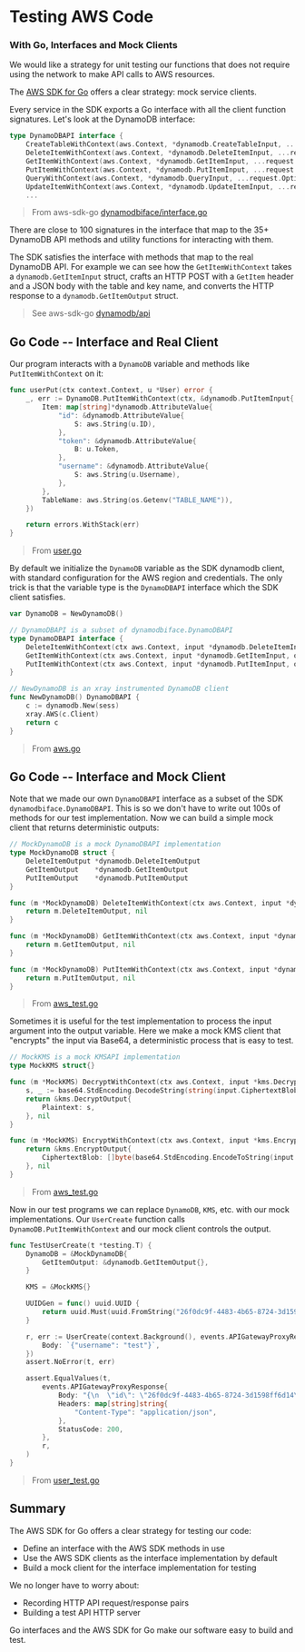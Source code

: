 # Testing AWS Code
### With Go, Interfaces and Mock Clients

We would like a strategy for unit testing our functions that does not require using the network to make API calls to AWS resources.

The [AWS SDK for Go](https://docs.aws.amazon.com/sdk-for-go/v1/developer-guide/welcome.html) offers a clear strategy: mock service clients.

Every service in the SDK exports a Go interface with all the client function signatures. Let's look at the DynamoDB interface:

```go
type DynamoDBAPI interface {
	CreateTableWithContext(aws.Context, *dynamodb.CreateTableInput, ...request.Option) (*dynamodb.CreateTableOutput, error)
	DeleteItemWithContext(aws.Context, *dynamodb.DeleteItemInput, ...request.Option) (*dynamodb.DeleteItemOutput, error)
	GetItemWithContext(aws.Context, *dynamodb.GetItemInput, ...request.Option) (*dynamodb.GetItemOutput, error)
	PutItemWithContext(aws.Context, *dynamodb.PutItemInput, ...request.Option) (*dynamodb.PutItemOutput, error)
	QueryWithContext(aws.Context, *dynamodb.QueryInput, ...request.Option) (*dynamodb.QueryOutput, error)
	UpdateItemWithContext(aws.Context, *dynamodb.UpdateItemInput, ...request.Option) (*dynamodb.UpdateItemOutput, error)
    ...
```
> From aws-sdk-go [dynamodbiface/interface.go](https://github.com/aws/aws-sdk-go/blob/master/service/dynamodb/dynamodbiface/interface.go)

There are close to 100 signatures in the interface that map to the 35+ DynamoDB API methods and utility functions for interacting with them.

The SDK satisfies the interface with methods that map to the real DynamoDB API. For example we can see how the `GetItemWithContext` takes a `dynamodb.GetItemInput` struct, crafts an HTTP POST with a `GetItem` header and a JSON body with the table and key name, and converts the HTTP response to a `dynamodb.GetItemOutput` struct.

> See aws-sdk-go [dynamodb/api](https://github.com/aws/aws-sdk-go/blob/master/service/dynamodb/api.go##L1745)

## Go Code -- Interface and Real Client

Our program interacts with a `DynamoDB` variable and methods like `PutItemWithContext` on it:

```go
func userPut(ctx context.Context, u *User) error {
	_, err := DynamoDB.PutItemWithContext(ctx, &dynamodb.PutItemInput{
		Item: map[string]*dynamodb.AttributeValue{
			"id": &dynamodb.AttributeValue{
				S: aws.String(u.ID),
			},
			"token": &dynamodb.AttributeValue{
				B: u.Token,
			},
			"username": &dynamodb.AttributeValue{
				S: aws.String(u.Username),
			},
		},
		TableName: aws.String(os.Getenv("TABLE_NAME")),
	})

	return errors.WithStack(err)
}
```
> From [user.go](../user.go)


By default we initialize the `DynamoDB` variable as the SDK dynamodb client, with standard configuration for the AWS region and credentials. The only trick is that the variable type is the `DynamoDBAPI` interface which the SDK client satisfies.

```go
var DynamoDB = NewDynamoDB()

// DynamoDBAPI is a subset of dynamodbiface.DynamoDBAPI
type DynamoDBAPI interface {
	DeleteItemWithContext(ctx aws.Context, input *dynamodb.DeleteItemInput, opts ...request.Option) (*dynamodb.DeleteItemOutput, error)
	GetItemWithContext(ctx aws.Context, input *dynamodb.GetItemInput, opts ...request.Option) (*dynamodb.GetItemOutput, error)
	PutItemWithContext(ctx aws.Context, input *dynamodb.PutItemInput, opts ...request.Option) (*dynamodb.PutItemOutput, error)
}

// NewDynamoDB is an xray instrumented DynamoDB client
func NewDynamoDB() DynamoDBAPI {
	c := dynamodb.New(sess)
	xray.AWS(c.Client)
	return c
}
```
> From [aws.go](../aws.go)

## Go Code -- Interface and Mock Client

Note that we made our own `DynamoDBAPI` interface as a subset of the SDK `dynamodbiface.DynamoDBAPI`. This is so we don't have to write out 100s of methods for our test implementation. Now we can build a simple mock client that returns deterministic outputs:

```go
// MockDynamoDB is a mock DynamoDBAPI implementation
type MockDynamoDB struct {
	DeleteItemOutput *dynamodb.DeleteItemOutput
	GetItemOutput    *dynamodb.GetItemOutput
	PutItemOutput    *dynamodb.PutItemOutput
}

func (m *MockDynamoDB) DeleteItemWithContext(ctx aws.Context, input *dynamodb.DeleteItemInput, opts ...request.Option) (*dynamodb.DeleteItemOutput, error) {
	return m.DeleteItemOutput, nil
}

func (m *MockDynamoDB) GetItemWithContext(ctx aws.Context, input *dynamodb.GetItemInput, opts ...request.Option) (*dynamodb.GetItemOutput, error) {
	return m.GetItemOutput, nil
}

func (m *MockDynamoDB) PutItemWithContext(ctx aws.Context, input *dynamodb.PutItemInput, opts ...request.Option) (*dynamodb.PutItemOutput, error) {
	return m.PutItemOutput, nil
}
```
> From [aws_test.go](../aws_test.go)

Sometimes it is useful for the test implementation to process the input argument into the output variable. Here we make a mock KMS client that "encrypts" the input via Base64, a deterministic process that is easy to test.

```go
// MockKMS is a mock KMSAPI implementation
type MockKMS struct{}

func (m *MockKMS) DecryptWithContext(ctx aws.Context, input *kms.DecryptInput, opts ...request.Option) (*kms.DecryptOutput, error) {
	s, _ := base64.StdEncoding.DecodeString(string(input.CiphertextBlob))
	return &kms.DecryptOutput{
		Plaintext: s,
	}, nil
}

func (m *MockKMS) EncryptWithContext(ctx aws.Context, input *kms.EncryptInput, opts ...request.Option) (*kms.EncryptOutput, error) {
	return &kms.EncryptOutput{
		CiphertextBlob: []byte(base64.StdEncoding.EncodeToString(input.Plaintext)),
	}, nil
}
```
> From [aws_test.go](../aws_test.go)

Now in our test programs we can replace `DynamoDB`, `KMS`, etc. with our mock implementations. Our `UserCreate` function calls `DynamoDB.PutItemWithContext` and our mock client controls the output.

```go
func TestUserCreate(t *testing.T) {
	DynamoDB = &MockDynamoDB{
		GetItemOutput: &dynamodb.GetItemOutput{},
	}

	KMS = &MockKMS{}

	UUIDGen = func() uuid.UUID {
		return uuid.Must(uuid.FromString("26f0dc9f-4483-4b65-8724-3d1598ff6d14"))
	}

	r, err := UserCreate(context.Background(), events.APIGatewayProxyRequest{
		Body: `{"username": "test"}`,
	})
	assert.NoError(t, err)

	assert.EqualValues(t,
		events.APIGatewayProxyResponse{
			Body: "{\n  \"id\": \"26f0dc9f-4483-4b65-8724-3d1598ff6d14\",\n  \"username\": \"test\"\n}\n",
			Headers: map[string]string{
				"Content-Type": "application/json",
			},
			StatusCode: 200,
		},
		r,
	)
}
```
> From [user_test.go](../user_test.go)

## Summary

The AWS SDK for Go offers a clear strategy for testing our code:

- Define an interface with the AWS SDK methods in use
- Use the AWS SDK clients as the interface implementation by default
- Build a mock client for the interface implementation for testing

We no longer have to worry about:

- Recording HTTP API request/response pairs
- Building a test API HTTP server

Go interfaces and the AWS SDK for Go make our software easy to build and test.